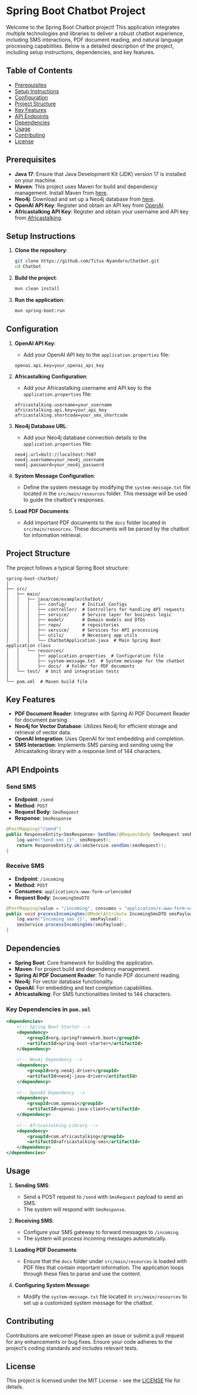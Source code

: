 # Spring Boot Chatbot Project

Welcome to the Spring Boot Chatbot project! This application integrates multiple technologies and libraries to deliver a robust chatbot experience, including SMS interactions, PDF document reading, and natural language processing capabilities. Below is a detailed description of the project, including setup instructions, dependencies, and key features.

## Table of Contents
- [Prerequisites](#prerequisites)
- [Setup Instructions](#setup-instructions)
- [Configuration](#configuration)
- [Project Structure](#project-structure)
- [Key Features](#key-features)
- [API Endpoints](#api-endpoints)
- [Dependencies](#dependencies)
- [Usage](#usage)
- [Contributing](#contributing)
- [License](#license)

## Prerequisites

- **Java 17**: Ensure that Java Development Kit (JDK) version 17 is installed on your machine.
- **Maven**: This project uses Maven for build and dependency management. Install Maven from [here](https://maven.apache.org/install.html).
- **Neo4j**: Download and set up a Neo4j database from [here](https://neo4j.com/download/).
- **OpenAI API Key**: Register and obtain an API key from [OpenAI](https://beta.openai.com/signup/).
- **Africastalking API Key**: Register and obtain your username and API key from [Africastalking](https://account.africastalking.com/).

## Setup Instructions

1. **Clone the repository**:
    ```bash
    git clone https://github.com/Titus-Nyandoro/Chatbot.git
    cd Chatbot
    ```

2. **Build the project**:
    ```bash
    mvn clean install
    ```

3. **Run the application**:
    ```bash
    mvn spring-boot:run
    ```

## Configuration

1. **OpenAI API Key**:
    - Add your OpenAI API key to the `application.properties` file:
    ```properties
    openai.api.key=your_openai_api_key
    ```

2. **Africastalking Configuration**:
    - Add your Africastalking username and API key to the `application.properties` file:
    ```properties
    africastalking.username=your_username
    africastalking.api.key=your_api_key
    africastalking.shortcode=your_sms_shortcode
    ```

3. **Neo4j Database URL**:
    - Add your Neo4j database connection details to the `application.properties` file:
    ```properties
    neo4j.url=bolt://localhost:7687
    neo4j.username=your_neo4j_username
    neo4j.password=your_neo4j_password
    ```

4. **System Message Configuration**:
    - Define the system message by modifying the `system-message.txt` file located in the `src/main/resources` folder. This message will be used to guide the chatbot's responses.

5. **Load PDF Documents**:
    - Add important PDF documents to the `docs` folder located in `src/main/resources`. These documents will be parsed by the chatbot for information retrieval.

## Project Structure

The project follows a typical Spring Boot structure:

```plaintext
spring-boot-chatbot/
│
├── src/
│   ├── main/
│   │   ├── java/com/example/chatbot/
│   │   │   ├── config/      # Initial Configs
│   │   │   ├── controller/  # Controllers for handling API requests
│   │   │   ├── service/     # Service layer for business logic
│   │   │   ├── model/       # Domain models and DTOs
│   │   │   ├── repo/        # repositories
│   │   │   ├── service/     # Services for API processing
│   │   │   ├── utils/       # Necessary app utils
│   │   │   └── ChatbotApplication.java  # Main Spring Boot application class
│   │   └── resources/
│   │       ├── application.properties  # Configuration file
│   │       ├── system-message.txt  # System message for the chatbot
│   │       ├── docs/  # Folder for PDF documents
│   └── test/  # Unit and integration tests
│
└── pom.xml  # Maven build file
```

## Key Features

- **PDF Document Reader**: Integrates with Spring AI PDF Document Reader for document parsing.
- **Neo4j for Vector Database**: Utilizes Neo4j for efficient storage and retrieval of vector data.
- **OpenAI Integration**: Uses OpenAI for text embedding and completion.
- **SMS Interaction**: Implements SMS parsing and sending using the Africastalking library with a response limit of 144 characters.

## API Endpoints

### Send SMS
- **Endpoint**: `/send`
- **Method**: `POST`
- **Request Body**: `SmsRequest`
- **Response**: `SmsResponse`

```java
@PostMapping("/send")
public ResponseEntity<SmsResponse> SendSms(@RequestBody SmsRequest smsRequest) {
    log.warn("Send sms {}", smsRequest);
    return ResponseEntity.ok(smsService.sendSms(smsRequest));
}
```

### Receive SMS
- **Endpoint**: `/incoming`
- **Method**: `POST`
- **Consumes**: `application/x-www-form-urlencoded`
- **Request Body**: `IncomingSmsDTO`

```java
@PostMapping(value = "/incoming", consumes = "application/x-www-form-urlencoded")
public void processIncomingSms(@ModelAttribute IncomingSmsDTO smsPayload) {
    log.warn("Incoming sms {}", smsPayload);
    smsService.processIncomingSms(smsPayload);
}
```

## Dependencies

- **Spring Boot**: Core framework for building the application.
- **Maven**: For project build and dependency management.
- **Spring AI PDF Document Reader**: To handle PDF document reading.
- **Neo4j**: For vector database functionality.
- **OpenAI**: For embedding and text completion capabilities.
- **Africastalking**: For SMS functionalities limited to 144 characters.

### Key Dependencies in `pom.xml`
```xml
<dependencies>
    <!-- Spring Boot Starter -->
    <dependency>
        <groupId>org.springframework.boot</groupId>
        <artifactId>spring-boot-starter</artifactId>
    </dependency>
    
    <!-- Neo4j Dependency -->
    <dependency>
        <groupId>org.neo4j.driver</groupId>
        <artifactId>neo4j-java-driver</artifactId>
    </dependency>
    
    <!-- OpenAI Dependency -->
    <dependency>
        <groupId>com.openai</groupId>
        <artifactId>openai-java-client</artifactId>
    </dependency>
    
    <!-- Africastalking Library -->
    <dependency>
        <groupId>com.africastalking</groupId>
        <artifactId>africastalking-sms</artifactId>
    </dependency>
</dependencies>
```

## Usage

1. **Sending SMS**:
    - Send a POST request to `/send` with `SmsRequest` payload to send an SMS.
    - The system will respond with `SmsResponse`.

2. **Receiving SMS**:
    - Configure your SMS gateway to forward messages to `/incoming`.
    - The system will process incoming messages automatically.

3. **Loading PDF Documents**:
    - Ensure that the `docs` folder under `src/main/resources` is loaded with PDF files that contain important information. The application loops through these files to parse and use the content.

4. **Configuring System Message**:
    - Modify the `system-message.txt` file located in `src/main/resources` to set up a customized system message for the chatbot.

## Contributing

Contributions are welcome! Please open an issue or submit a pull request for any enhancements or bug fixes. Ensure your code adheres to the project’s coding standards and includes relevant tests.

## License

This project is licensed under the MIT License - see the [LICENSE](LICENSE) file for details.

